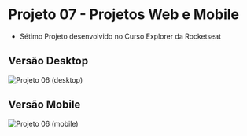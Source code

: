 # Projeto 07 - Projetos Web e Mobile

- Sétimo Projeto desenvolvido no Curso Explorer da Rocketseat

## Versão Desktop
![Projeto 06 (desktop)](https://user-images.githubusercontent.com/108941318/200060021-c8f355d4-1041-4e52-8d79-6278b7b3f07a.png)

## Versão Mobile
![Projeto 06 (mobile)](https://user-images.githubusercontent.com/108941318/200060054-eb4090d8-ac09-4785-bb97-861e2084d503.png)

